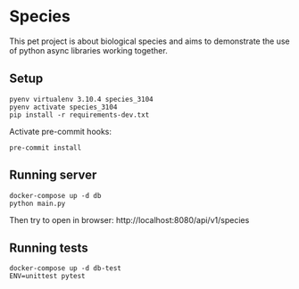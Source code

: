 # Species

This pet project is about biological species and aims to demonstrate the use of python async libraries working together.

## Setup

```shell
pyenv virtualenv 3.10.4 species_3104
pyenv activate species_3104
pip install -r requirements-dev.txt
```
Activate pre-commit hooks:
```shell
pre-commit install
```

## Running server

```shell
docker-compose up -d db
python main.py 
```

Then try to open in browser: http://localhost:8080/api/v1/species

## Running tests

```shell
docker-compose up -d db-test
ENV=unittest pytest
```
